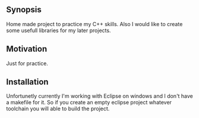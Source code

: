 ## Synopsis

Home made project to practice my C++ skills. Also I would like to create some usefull libraries for my later projects.

## Motivation

Just for practice.

## Installation

Unfortunetly currently I'm working with Eclipse on windows and I don't have a makefile for it. So if you create an empty eclipse project whatever toolchain you will able to build the project.
